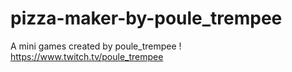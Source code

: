 # pizza-maker-by-poule_trempee
A mini games created by poule_trempee ! https://www.twitch.tv/poule_trempee
